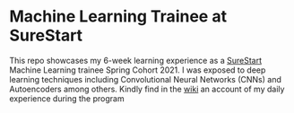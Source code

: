 # Machine Learning Trainee at SureStart
This repo showcases my 6-week learning experience as a [SureStart](https://mysurestart.com/) Machine Learning trainee Spring Cohort 2021.
I was exposed to deep learning techniques including Convolutional Neural Networks (CNNs) and Autoencoders among others.
Kindly find in the [wiki](https://github.com/BBLinus/Bolu-SureStart/wiki) an account of my daily experience during the program 
